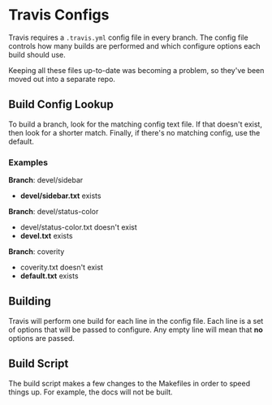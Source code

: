 # Travis Configs

Travis requires a `.travis.yml` config file in every branch.  The config file
controls how many builds are performed and which configure options each build
should use.

Keeping all these files up-to-date was becoming a problem, so they've been moved
out into a separate repo.

## Build Config Lookup

To build a branch, look for the matching config text file.  If that doesn't
exist, then look for a shorter match.  Finally, if there's no matching config,
use the default.

### Examples

**Branch**: devel/sidebar
- **devel/sidebar.txt** exists

**Branch**: devel/status-color
- devel/status-color.txt doesn't exist
- **devel.txt** exists

**Branch**: coverity
- coverity.txt doesn't exist
- **default.txt** exists

## Building

Travis will perform one build for each line in the config file.  Each line is a
set of options that will be passed to configure.  Any empty line will mean that
**no** options are passed.

## Build Script

The build script makes a few changes to the Makefiles in order to speed things
up.  For example, the docs will not be built.

